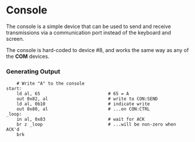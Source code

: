 # Console

The console is a simple device that can be used to send and receive transmissions via a communication port instead of the keyboard and screen.

The console is hard-coded to device \#8, and works the same way as any of the **COM** devices.

### Generating Output

```text
    # Write "A" to the console
start:
    ld al, 65                          # 65 = A
    out 0x82, al                       # write to CON:SEND
    ld al, 0b10                        # indicate write
    out 0x80, al                       # ...on CON:CTRL
_loop:
    in al, 0x83                        # wait for ACK
    br z _loop                         # ...will be non-zero when ACK'd
    brk
```

